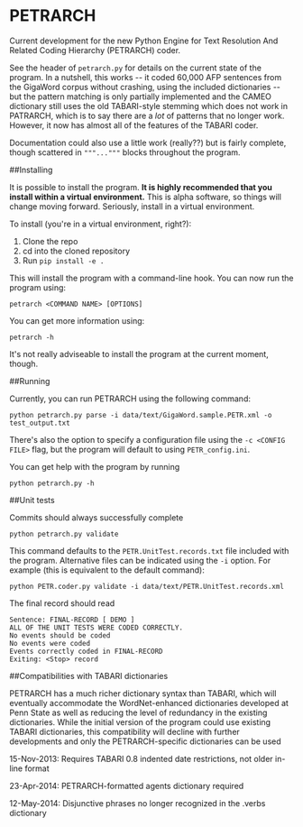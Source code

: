 PETRARCH
========

Current development for the new Python Engine for Text Resolution And Related
Coding Hierarchy (PETRARCH) coder.

See the header of `petrarch.py` for details on the current state of the program. In a 
nutshell, this works -- it coded 60,000 AFP sentences from the GigaWord corpus without 
crashing, using the included dictionaries -- but the pattern matching is only partially 
implemented and the CAMEO dictionary still uses the old TABARI-style stemming which does 
not work in PATRARCH, which is to say there are a *lot* of patterns that no longer work. 
However, it now has almost all of the features of the TABARI coder.

Documentation could also use a little work (really??) but is fairly complete, though 
scattered in `"""..."""` blocks throughout the program.

##Installing

It is possible to install the program. **It is highly recommended that you install within
a virtual environment.** This is alpha software, so things will change
moving forward. Seriously, install in a virtual environment.

To install (you're in a virtual environment, right?):

1. Clone the repo
2. cd into the cloned repository
3. Run `pip install -e .`

This will install the program with a command-line hook. You can now run the
program using:

    petrarch <COMMAND NAME> [OPTIONS]

You can get more information using:

    petrarch -h

It's not really adviseable to install the program at the current moment,
though.

##Running

Currently, you can run PETRARCH using the following command:

    python petrarch.py parse -i data/text/GigaWord.sample.PETR.xml -o test_output.txt

There's also the option to specify a configuration file using the `-c <CONFIG
FILE>` flag, but the program will default to using `PETR_config.ini`.

You can get help with the program by running

    python petrarch.py -h

##Unit tests

Commits should always successfully complete 

	python petrarch.py validate

This command defaults to the `PETR.UnitTest.records.txt` file included with the
program. Alternative files can be indicated using the `-i` option. For example
(this is equivalent to the default command):


	python PETR.coder.py validate -i data/text/PETR.UnitTest.records.xml

The final record should read

	Sentence: FINAL-RECORD [ DEMO ]
	ALL OF THE UNIT TESTS WERE CODED CORRECTLY. 
	No events should be coded
	No events were coded
	Events correctly coded in FINAL-RECORD
	Exiting: <Stop> record 


##Compatibilities with TABARI dictionaries

PETRARCH has a much richer dictionary syntax than TABARI, which will eventually accommodate 
the WordNet-enhanced dictionaries developed at Penn State as well as reducing the level 
of redundancy in the existing dictionaries. While the initial version of the program 
could use existing TABARI dictionaries, this compatibility will decline with further 
developments and only the PETRARCH-specific dictionaries can be used

15-Nov-2013: Requires TABARI 0.8 indented date restrictions, not older in-line format

23-Apr-2014: PETRARCH-formatted agents dictionary required

12-May-2014: Disjunctive phrases no longer recognized in the .verbs dictionary

